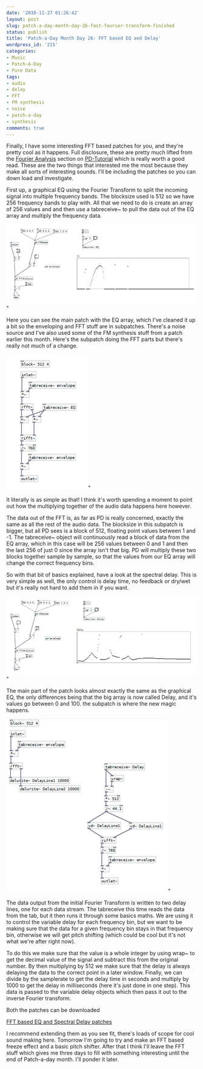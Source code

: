 ```yaml
---
date: '2010-11-27 01:26:42'
layout: post
slug: patch-a-day-month-day-26-fast-fourier-transform-finished
status: publish
title: 'Patch-a-Day Month Day 26: FFT based EQ and Delay'
wordpress_id: '215'
categories:
- Music
- Patch-A-Day
- Pure Data
tags:
- audio
- delay
- FFT
- FM synthesis
- noise
- patch-a-day
- synthesis
comments: true
---
```


Finally, I have some interesting FFT based patches for you, and they're pretty cool as it happens. Full disclosure, these are pretty much lifted from the [Fourier Analysis](http://www.pd-tutorial.com/english/ch03s08.html) section on [PD-Tutorial](http://www.pd-tutorial.com) which is really worth a good read. These are the two things that interested me the most because they make all sorts of interesting sounds. I'll be including the patches so you can down load and investigate.

First up, a graphical EQ using the Fourier Transform to split the incoming signal into multiple frequency bands. The blocksize used is 512 so we have 256 frequency bands to play with. All that we need to do is create an array of 256 values and and then use a tabreceive~ to pull the data out of the EQ array and multiply the frequency data.

![A Fourier transform based Graphical EQ](/a/2010-11-27-patch-a-day-month-day-26-fast-fourier-transform-finished/26-FFTGraphicEQ.png)"

Here you can see the main patch with the EQ array, which I've cleaned it up a bit so the enveloping and FFT stuff are in subpatches. There's a noise source and I've also used some of the FM synthesis stuff from a patch earlier this month. Here's the subpatch doing the FFT parts but there's really not much of a change.

![FFT based Graphical EQ internals](/a/2010-11-27-patch-a-day-month-day-26-fast-fourier-transform-finished/26-FFTGraphicEQSubPatch.png)"

It literally is as simple as that! I think it's worth spending a moment to point out how the multiplying together of the audio data happens here however.

The data out of the FFT is, as far as PD is really concerned, exactly the same as all the rest of the audio data. The blocksize in this subpatch is bigger, but all PD sees is a block of 512, floating point values between 1 and -1. The tabreceive~ object will continuously read a block of data from the EQ array, which in this case will be 256 values between 0 and 1 and then the last 256 of just 0 since the array isn't that big. PD will multiply these two blocks together sample by sample, so that the values from our EQ array will change the correct frequency bins.

So with that bit of basics explained, have a look at the spectral delay. This is very simple as well, the only control is delay time, no feedback or dry/wet but it's really not hard to add them in if you want.

![FFT based Spectral Delay](/a/2010-11-27-patch-a-day-month-day-26-fast-fourier-transform-finished/26-FFTSpectralDelay.png)"

The main part of the patch looks almost exactly the same as the graphical EQ, the only differences being that the big array is now called Delay, and it's values go between 0 and 100. the subpatch is where the new magic happens.

![FFT based Spectral Delay internals](/a/2010-11-27-patch-a-day-month-day-26-fast-fourier-transform-finished/26-FFTSpectralDelaySubPatch.png)"

The data output from the initial Fourier Transform is written to two delay lines, one for each data stream. The tabreceive this time reads the data from the tab, but it then runs it through some basics maths. We are using it to control the variable delay for each frequency bin, but we want to be making sure that the data for a given frequency bin stays in that frequency bin, otherwise we will get pitch shifting (which could be cool but it's not what we're after right now).

To do this we make sure that the value is a whole integer by using wrap~ to get the decimal value of the signal and subtract this from the original number. By then multiplying by 512 we make sure that the delay is always delaying the data to the correct point in a later window. Finally, we can divide by the samplerate to get the delay time in seconds and multiply by 1000 to get the delay in milliseconds (here it's just done in one step). This data is passed to the variable delay objects which then pass it out to the inverse Fourier transform.

Both the patches can be downloaded

[FFT based EQ and Spectral Delay patches](/a/2010-11-27-patch-a-day-month-day-26-fast-fourier-transform-finished/26-FFTEQandDelay.zip)

I recommend extending them as you see fit, there's loads of scope for cool sound making here. Tomorrow I'm going to try and make an FFT based freeze effect and a basic pitch shifter. After that I think I'll leave the FFT stuff which gives me three days to fill with something interesting until the end of Patch-a-day month. I'll ponder it later.
